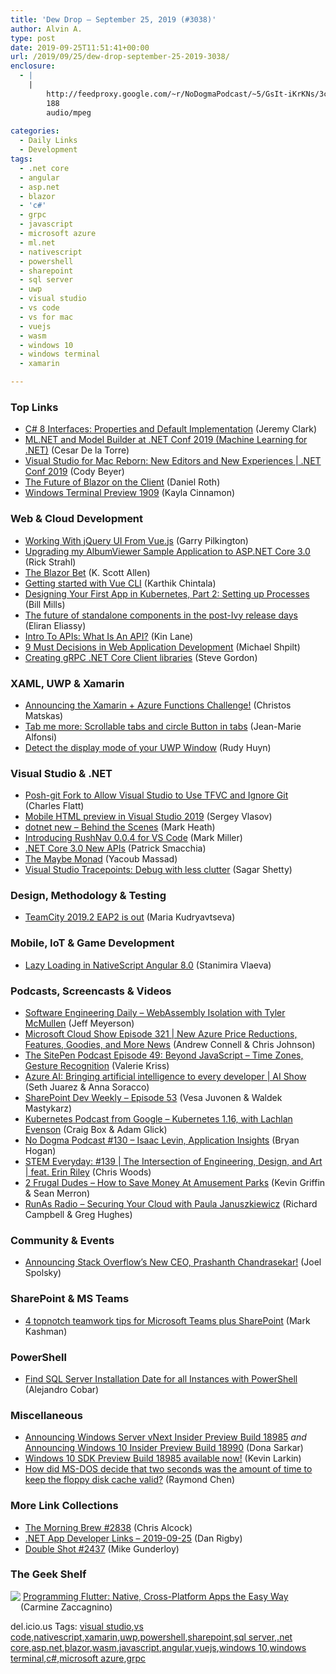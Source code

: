 ```yaml
---
title: 'Dew Drop – September 25, 2019 (#3038)'
author: Alvin A.
type: post
date: 2019-09-25T11:51:41+00:00
url: /2019/09/25/dew-drop-september-25-2019-3038/
enclosure:
  - |
    |
        http://feedproxy.google.com/~r/NoDogmaPodcast/~5/GsIt-iKrKNs/3c80259d.mp3
        188
        audio/mpeg
        
categories:
  - Daily Links
  - Development
tags:
  - .net core
  - angular
  - asp.net
  - blazor
  - 'c#'
  - grpc
  - javascript
  - microsoft azure
  - ml.net
  - nativescript
  - powershell
  - sharepoint
  - sql server
  - uwp
  - visual studio
  - vs code
  - vs for mac
  - vuejs
  - wasm
  - windows 10
  - windows terminal
  - xamarin

---
```

### <a name="top"></a>Top Links

  * <a href="https://jeremybytes.blogspot.com/2019/09/c-8-interfaces-properties-and-default.html" target="_blank" rel="noopener noreferrer">C# 8 Interfaces: Properties and Default Implementation</a> (Jeremy Clark)
  * <a href="https://devblogs.microsoft.com/dotnet/ml-net-and-model-builder-at-net-conf-2019-machine-learning-for-net/" target="_blank" rel="noopener noreferrer">ML.NET and Model Builder at .NET Conf 2019 (Machine Learning for .NET)</a> (Cesar De la Torre)
  * <a href="https://channel9.msdn.com/Events/dotnetConf/NET-Conf-2019/B201?WT.mc_id=DX_MVP4025064" target="_blank" rel="noopener noreferrer">Visual Studio for Mac Reborn: New Editors and New Experiences | .NET Conf 2019</a> (Cody Beyer)
  * <a href="https://channel9.msdn.com/Events/dotnetConf/NET-Conf-2019/B202?WT.mc_id=DX_MVP4025064" target="_blank" rel="noopener noreferrer">The Future of Blazor on the Client</a> (Daniel Roth)
  * <a href="https://devblogs.microsoft.com/commandline/windows-terminal-preview-1909/" target="_blank" rel="noopener noreferrer">Windows Terminal Preview 1909</a> (Kayla Cinnamon)



### <a name="web"></a>Web & Cloud Development

  * <a href="http://blog.asteropesystems.com/post/working-with-jquery-ui-from-vuejs" target="_blank" rel="noopener noreferrer">Working With jQuery UI From Vue.js</a> (Garry Pilkington)
  * <a href="http://feedproxy.google.com/~r/RickStrahl/~3/gPVOXtIO0mQ/Upgrading-my-AlbumViewer-Sample-to-NET-Core-30" target="_blank" rel="noopener noreferrer">Upgrading my AlbumViewer Sample Application to ASP.NET Core 3.0</a> (Rick Strahl)
  * <a href="http://odetocode.com/blogs/scott/archive/2019/09/24/the-blazor-bet.aspx" target="_blank" rel="noopener noreferrer">The Blazor Bet</a> (K. Scott Allen)
  * <a href="https://coderethinked.com/getting-started-with-vue-cli/" target="_blank" rel="noopener noreferrer">Getting started with Vue CLI</a> (Karthik Chintala)
  * <a href="https://blog.docker.com/2019/09/designing-your-first-application-kubernetes-processes-part2/" target="_blank" rel="noopener noreferrer">Designing Your First App in Kubernetes, Part 2: Setting up Processes</a> (Bill Mills)
  * <a href="https://blog.angularindepth.com/the-future-of-standalone-components-in-the-post-ivy-release-days-e7ed9b9b4dcd?source=rss----e5ed704095b---4" target="_blank" rel="noopener noreferrer">The future of standalone components in the post-Ivy release days</a> (Eliran Eliassy)
  * <a href="https://blog.getpostman.com/2019/09/24/intro-to-apis-what-is-an-api/" target="_blank" rel="noopener noreferrer">Intro To APIs: What Is An API?</a> (Kin Lane)
  * <a href="https://michaelscodingspot.com/web-application-development/" target="_blank" rel="noopener noreferrer">9 Must Decisions in Web Application Development</a> (Michael Shpilt)
  * <a href="https://www.stevejgordon.co.uk/creating-grpc-net-core-client-libraries" target="_blank" rel="noopener noreferrer">Creating gRPC .NET Core Client libraries</a> (Steve Gordon)



### <a name="silverlight"></a>XAML, UWP & Xamarin

  * <a href="https://devblogs.microsoft.com/xamarin/xamarin-azure-functions-challenge/" target="_blank" rel="noopener noreferrer">Announcing the Xamarin + Azure Functions Challenge!</a> (Christos Matskas)
  * <a href="https://www.sharpnado.com/scrollable-tabs-and-circle-button-in-tabs/" target="_blank" rel="noopener noreferrer">Tab me more: Scrollable tabs and circle Button in tabs</a> (Jean-Marie Alfonsi)
  * <a href="https://www.rudyhuyn.com/blog/2019/09/25/detect-the-display-mode-of-your-uwp-window/" target="_blank" rel="noopener noreferrer">Detect the display mode of your UWP Window</a> (Rudy Huyn)



### <a name="dotnet"></a>Visual Studio & .NET

  * <a href="https://www.softwaremeadows.com/posts/posh-git_fork_to_allow_visual_studio_to_use_tfvc_and_ignore_git" target="_blank" rel="noopener noreferrer">Posh-git Fork to Allow Visual Studio to Use TFVC and Ignore Git</a> (Charles Flatt)
  * <a href="https://visualstudioextensions.vlasovstudio.com/2019/09/25/mobile-html-preview-in-visual-studio-2019/" target="_blank" rel="noopener noreferrer">Mobile HTML preview in Visual Studio 2019</a> (Sergey Vlasov)
  * <a href="https://markheath.net/post/dotnet-new-behind-the-scenes" target="_blank" rel="noopener noreferrer">dotnet new &#8211; Behind the Scenes</a> (Mark Heath)
  * <a href="https://community.devexpress.com/blogs/markmiller/archive/2019/09/24/introducing-rushnav-0-0-4-for-vs-code.aspx" target="_blank" rel="noopener noreferrer">Introducing RushNav 0.0.4 for VS Code</a> (Mark Miller)
  * <a href="https://blog.ndepend.com/net-core-3-0-new-apis/" target="_blank" rel="noopener noreferrer">.NET Core 3.0 New APIs</a> (Patrick Smacchia)
  * <a href="http://feedproxy.google.com/~r/netCurryRecentArticles/~3/Ic1KIL3Oc-0/ShowArticle.aspx" target="_blank" rel="noopener noreferrer">The Maybe Monad</a> (Yacoub Massad)
  * <a href="https://devblogs.microsoft.com/visualstudio/tracepoints/" target="_blank" rel="noopener noreferrer">Visual Studio Tracepoints: Debug with less clutter</a> (Sagar Shetty)



### <a name="design"></a>Design, Methodology & Testing

  * <a href="https://blog.jetbrains.com/teamcity/2019/09/teamcity-2019-2-eap2-is-out/" target="_blank" rel="noopener noreferrer">TeamCity 2019.2 EAP2 is out</a> (Maria Kudryavtseva)



### <a name="mobile"></a>Mobile, IoT & Game Development

  * <a href="https://www.nativescript.org/blog/lazy-loading-in-nativescript-angular-8.0" target="_blank" rel="noopener noreferrer">Lazy Loading in NativeScript Angular 8.0</a> (Stanimira Vlaeva)



### <a name="podcasts"></a>Podcasts, Screencasts & Videos

  * <a href="https://softwareengineeringdaily.com/2019/09/25/webassembly-isolation-with-tyler-mcmullen/" target="_blank" rel="noopener noreferrer">Software Engineering Daily &#8211; WebAssembly Isolation with Tyler McMullen</a> (Jeff Meyerson)
  * <a href="http://feeds.microsoftcloudshow.com/~r/microsoftcloudshowepisodes/~3/agacDD5lPrc/" target="_blank" rel="noopener noreferrer">Microsoft Cloud Show Episode 321 | New Azure Price Reductions, Features, Goodies, and More News</a> (Andrew Connell & Chris Johnson)
  * <a href="https://www.sitepen.com/blog/episode-49-beyond-javascript-time-zones-gesture-recognition/" target="_blank" rel="noopener noreferrer">The SitePen Podcast Episode 49: Beyond JavaScript – Time Zones, Gesture Recognition</a> (Valerie Kriss)
  * <a href="https://channel9.msdn.com/Shows/AI-Show/Azure-AI-Bringing-artificial-intelligence-to-every-developer?WT.mc_id=DX_MVP4025064" target="_blank" rel="noopener noreferrer">Azure AI: Bringing artificial intelligence to every developer | AI Show</a> (Seth Juarez & Anna Soracco)
  * <a href="https://developer.microsoft.com/en-us/sharepoint/blogs/sharepoint-dev-weekly-episode-53/" target="_blank" rel="noopener noreferrer">SharePoint Dev Weekly – Episode 53</a> (Vesa Juvonen & Waldek Mastykarz)
  * <a href="https://kubernetespodcast.com/episode/072-kubernetes-1.16/" target="_blank" rel="noopener noreferrer">Kubernetes Podcast from Google &#8211; Kubernetes 1.16, with Lachlan Evenson</a> (Craig Box & Adam Glick)
  * <a href="http://feedproxy.google.com/~r/NoDogmaPodcast/~5/GsIt-iKrKNs/3c80259d.mp3" target="_blank" rel="noopener noreferrer">No Dogma Podcast #130 &#8211; Isaac Levin, Application Insights</a> (Bryan Hogan)
  * <a href="https://remarkablechatter.com/stem-everyday-139-the-intersection-of-engineering-design-and-art-feat-erin-riley/" target="_blank" rel="noopener noreferrer">STEM Everyday: #139 | The Intersection of Engineering, Design, and Art | feat. Erin Riley</a> (Chris Woods)
  * <a href="https://2frugaldudes.com/how-to-save-money-at-amusement-parks/" target="_blank" rel="noopener noreferrer">2 Frugal Dudes &#8211; How to Save Money At Amusement Parks</a> (Kevin Griffin & Sean Merron)
  * <a href="http://feedproxy.google.com/~r/RunaAsRadioWma/~3/pF60nl5GXrM/default.aspx" target="_blank" rel="noopener noreferrer">RunAs Radio &#8211; Securing Your Cloud with Paula Januszkiewicz</a> (Richard Campbell & Greg Hughes)



### <a name="events"></a>Community & Events

  * <a href="https://stackoverflow.blog/2019/09/24/announcing-stack-overflows-new-ceo-prashanth-chandrasekar/" target="_blank" rel="noopener noreferrer">Announcing Stack Overflow’s New CEO, Prashanth Chandrasekar!</a> (Joel Spolsky)



### <a name="sp"></a>SharePoint & MS Teams

  * <a href="https://techcommunity.microsoft.com/t5/Microsoft-SharePoint-Blog/4-topnotch-teamwork-tips-for-Microsoft-Teams-plus-SharePoint/ba-p/864155" target="_blank" rel="noopener noreferrer">4 topnotch teamwork tips for Microsoft Teams plus SharePoint</a> (Mark Kashman)



### <a name="ps"></a>PowerShell

  * <a href="http://feedproxy.google.com/~r/MSSQLTips-LatestSqlServerTips/~3/8FJkqw6zF7Q/" target="_blank" rel="noopener noreferrer">Find SQL Server Installation Date for all Instances with PowerShell</a> (Alejandro Cobar)



### <a name="misc"></a>Miscellaneous

  * <a href="https://blogs.windows.com/windowsexperience/2019/09/24/announcing-windows-server-vnext-insider-preview-build-18985/?WT.mc_id=DX_MVP4025064" target="_blank" rel="noopener noreferrer">Announcing Windows Server vNext Insider Preview Build 18985</a> _and_ <a href="https://blogs.windows.com/windowsexperience/2019/09/24/announcing-windows-10-insider-preview-build-18990/?WT.mc_id=DX_MVP4025064" target="_blank" rel="noopener noreferrer">Announcing Windows 10 Insider Preview Build 18990</a> (Dona Sarkar)
  * <a href="https://blogs.windows.com/windowsdeveloper/2019/09/24/windows-10-sdk-preview-build-18985-available-now/?WT.mc_id=DX_MVP4025064" target="_blank" rel="noopener noreferrer">Windows 10 SDK Preview Build 18985 available now!</a> (Kevin Larkin)
  * <a href="https://devblogs.microsoft.com/oldnewthing/20190924-00/?p=102915" target="_blank" rel="noopener noreferrer">How did MS-DOS decide that two seconds was the amount of time to keep the floppy disk cache valid?</a> (Raymond Chen)



### <a name="links"></a>More Link Collections

  * <a href="http://feedproxy.google.com/~r/ReflectivePerspective/~3/6wIiYF5taxw/" target="_blank" rel="noopener noreferrer">The Morning Brew #2838</a> (Chris Alcock)
  * <a href="https://links.danrigby.com/2019/09/app-developer-links-2019-09-25/" target="_blank" rel="noopener noreferrer">.NET App Developer Links &#8211; 2019-09-25</a> (Dan Rigby)
  * <a href="https://afreshcup.com/home/2019/09/25/double-shot-2437.html" target="_blank" rel="noopener noreferrer">Double Shot #2437</a> (Mike Gunderloy)



### <a name="shelf"></a>The Geek Shelf

<img data-recalc-dims="1" decoding="async" align="left" style="margin: 0px 0px 10px; border: 0px currentcolor; border-image: none; float: left; display: inline; background-image: none;" src="https://i0.wp.com/images-na.ssl-images-amazon.com/images/I/81yHaZ-DgUL._SS135_.jpg?w=660&#038;ssl=1" border="0" /> &nbsp;<a href="https://www.amazon.com/dp/1680506951/?tag=amavin-20" target="_blank" rel="noopener noreferrer">Programming Flutter: Native, Cross-Platform Apps the Easy Way</a> (Carmine Zaccagnino)







<div class="wlWriterEditableSmartContent" id="scid:77ECF5F8-D252-44F5-B4EB-D463C5396A79:39b85b26-45fb-49a1-b5ca-c5cf30374bff" style="margin: 0px; padding: 0px; float: none; display: inline;">
  del.icio.us Tags: <a href="http://del.icio.us/popular/visual+studio" rel="tag">visual studio</a>,<a href="http://del.icio.us/popular/vs+code" rel="tag">vs code</a>,<a href="http://del.icio.us/popular/nativescript" rel="tag">nativescript</a>,<a href="http://del.icio.us/popular/xamarin" rel="tag">xamarin</a>,<a href="http://del.icio.us/popular/uwp" rel="tag">uwp</a>,<a href="http://del.icio.us/popular/powershell" rel="tag">powershell</a>,<a href="http://del.icio.us/popular/sharepoint" rel="tag">sharepoint</a>,<a href="http://del.icio.us/popular/sql+server" rel="tag">sql server</a>,<a href="http://del.icio.us/popular/.net+core" rel="tag">.net core</a>,<a href="http://del.icio.us/popular/asp.net" rel="tag">asp.net</a>,<a href="http://del.icio.us/popular/blazor" rel="tag">blazor</a>,<a href="http://del.icio.us/popular/wasm" rel="tag">wasm</a>,<a href="http://del.icio.us/popular/javascript" rel="tag">javascript</a>,<a href="http://del.icio.us/popular/angular" rel="tag">angular</a>,<a href="http://del.icio.us/popular/vuejs" rel="tag">vuejs</a>,<a href="http://del.icio.us/popular/windows+10" rel="tag">windows 10</a>,<a href="http://del.icio.us/popular/windows+terminal" rel="tag">windows terminal</a>,<a href="http://del.icio.us/popular/c%23" rel="tag">c#</a>,<a href="http://del.icio.us/popular/microsoft+azure" rel="tag">microsoft azure</a>,<a href="http://del.icio.us/popular/grpc" rel="tag">grpc</a>
</div>